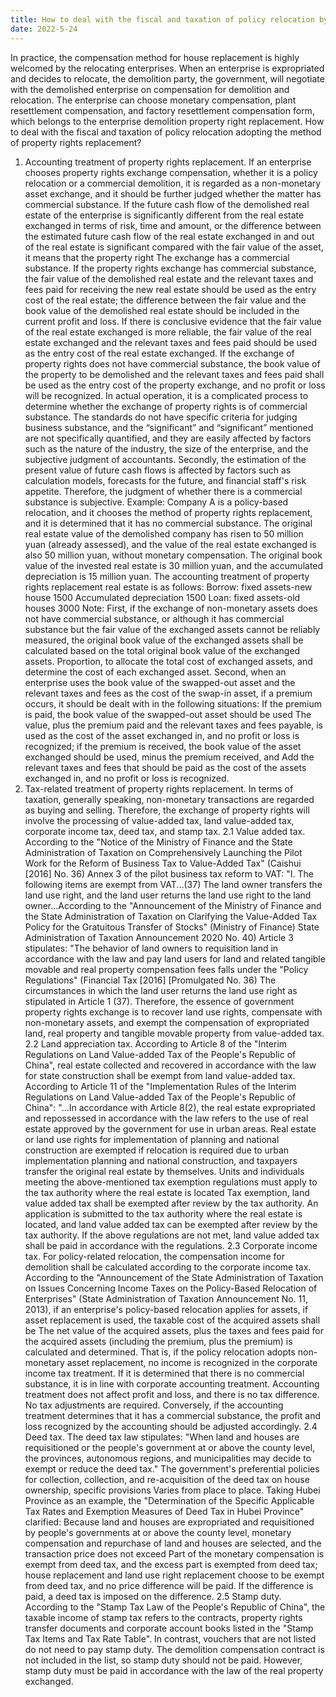 ```yaml
---
title: How to deal with the fiscal and taxation of policy relocation by way of property rights replacement
date: 2022-5-24
---
```

In practice, the compensation method for house replacement is highly welcomed by the relocating enterprises. When an enterprise is expropriated and decides to relocate, the demolition party, the government, will negotiate with the demolished enterprise on compensation for demolition and relocation. The enterprise can choose monetary compensation, plant resettlement compensation, and factory resettlement compensation form, which belongs to the enterprise demolition property right replacement. How to deal with the fiscal and taxation of policy relocation adopting the method of property rights replacement?
<!-- more -->
1. Accounting treatment of property rights replacement. If an enterprise chooses property rights exchange compensation, whether it is a policy relocation or a commercial demolition, it is regarded as a non-monetary asset exchange, and it should be further judged whether the matter has commercial substance. If the future cash flow of the demolished real estate of the enterprise is significantly different from the real estate exchanged in terms of risk, time and amount, or the difference between the estimated future cash flow of the real estate exchanged in and out of the real estate is significant compared with the fair value of the asset, it means that the property right The exchange has a commercial substance. If the property rights exchange has commercial substance, the fair value of the demolished real estate and the relevant taxes and fees paid for receiving the new real estate should be used as the entry cost of the real estate; the difference between the fair value and the book value of the demolished real estate should be included in the current profit and loss. If there is conclusive evidence that the fair value of the real estate exchanged is more reliable, the fair value of the real estate exchanged and the relevant taxes and fees paid should be used as the entry cost of the real estate exchanged. If the exchange of property rights does not have commercial substance, the book value of the property to be demolished and the relevant taxes and fees paid shall be used as the entry cost of the property exchange, and no profit or loss will be recognized. In actual operation, it is a complicated process to determine whether the exchange of property rights is of commercial substance. The standards do not have specific criteria for judging business substance, and the “significant” and “significant” mentioned are not specifically quantified, and they are easily affected by factors such as the nature of the industry, the size of the enterprise, and the subjective judgment of accountants. Secondly, the estimation of the present value of future cash flows is affected by factors such as calculation models, forecasts for the future, and financial staff's risk appetite. Therefore, the judgment of whether there is a commercial substance is subjective.
Example: Company A is a policy-based relocation, and it chooses the method of property rights replacement, and it is determined that it has no commercial substance. The original real estate value of the demolished company has risen to 50 million yuan (already assessed), and the value of the real estate exchanged is also 50 million yuan, without monetary compensation. The original book value of the invested real estate is 30 million yuan, and the accumulated depreciation is 15 million yuan. The accounting treatment of property rights replacement real estate is as follows:
Borrow: fixed assets-new house 1500
Accumulated depreciation 1500
Loan: fixed assets-old houses 3000
Note: First, if the exchange of non-monetary assets does not have commercial substance, or although it has commercial substance but the fair value of the exchanged assets cannot be reliably measured, the original book value of the exchanged assets shall be calculated based on the total original book value of the exchanged assets. Proportion, to allocate the total cost of exchanged assets, and determine the cost of each exchanged asset. Second, when an enterprise uses the book value of the swapped-out asset and the relevant taxes and fees as the cost of the swap-in asset, if a premium occurs, it should be dealt with in the following situations: If the premium is paid, the book value of the swapped-out asset should be used The value, plus the premium paid and the relevant taxes and fees payable, is used as the cost of the asset exchanged in, and no profit or loss is recognized; if the premium is received, the book value of the asset exchanged should be used, minus the premium received, and Add the relevant taxes and fees that should be paid as the cost of the assets exchanged in, and no profit or loss is recognized.
2. Tax-related treatment of property rights replacement. In terms of taxation, generally speaking, non-monetary transactions are regarded as buying and selling. Therefore, the exchange of property rights will involve the processing of value-added tax, land value-added tax, corporate income tax, deed tax, and stamp tax.
2.1 Value added tax. According to the "Notice of the Ministry of Finance and the State Administration of Taxation on Comprehensively Launching the Pilot Work for the Reform of Business Tax to Value-Added Tax" (Caishui [2016] No. 36) Annex 3 of the pilot business tax reform to VAT: "I. The following items are exempt from VAT...(37) The land owner transfers the land use right, and the land user returns the land use right to the land owner...According to the "Announcement of the Ministry of Finance and the State Administration of Taxation on Clarifying the Value-Added Tax Policy for the Gratuitous Transfer of Stocks" (Ministry of Finance) State Administration of Taxation Announcement 2020 No. 40) Article 3 stipulates: "The behavior of land owners to requisition land in accordance with the law and pay land users for land and related tangible movable and real property compensation fees falls under the "Policy Regulations" (Financial Tax [2016] [Promulgated No. 36) The circumstances in which the land user returns the land use right as stipulated in Article 1 (37). Therefore, the essence of government property rights exchange is to recover land use rights, compensate with non-monetary assets, and exempt the compensation of expropriated land, real property and tangible movable property from value-added tax.
2.2 Land appreciation tax. According to Article 8 of the "Interim Regulations on Land Value-added Tax of the People's Republic of China", real estate collected and recovered in accordance with the law for state construction shall be exempt from land value-added tax. According to Article 11 of the "Implementation Rules of the Interim Regulations on Land Value-added Tax of the People's Republic of China": "...In accordance with Article 8(2), the real estate expropriated and repossessed in accordance with the law refers to the use of real estate approved by the government for use in urban areas. Real estate or land use rights for implementation of planning and national construction are exempted if relocation is required due to urban implementation planning and national construction, and taxpayers transfer the original real estate by themselves. Units and individuals meeting the above-mentioned tax exemption regulations must apply to the tax authority where the real estate is located Tax exemption, land value added tax shall be exempted after review by the tax authority. An application is submitted to the tax authority where the real estate is located, and land value added tax can be exempted after review by the tax authority. If the above regulations are not met, land value added tax shall be paid in accordance with the regulations.
2.3 Corporate income tax. For policy-related relocation, the compensation income for demolition shall be calculated according to the corporate income tax. According to the "Announcement of the State Administration of Taxation on Issues Concerning Income Taxes on the Policy-Based Relocation of Enterprises" (State Administration of Taxation Announcement No. 11, 2013), if an enterprise's policy-based relocation applies for assets, if asset replacement is used, the taxable cost of the acquired assets shall be The net value of the acquired assets, plus the taxes and fees paid for the acquired assets (including the premium, plus the premium) is calculated and determined. That is, if the policy relocation adopts non-monetary asset replacement, no income is recognized in the corporate income tax treatment. If it is determined that there is no commercial substance, it is in line with corporate accounting treatment. Accounting treatment does not affect profit and loss, and there is no tax difference. No tax adjustments are required. Conversely, if the accounting treatment determines that it has a commercial substance, the profit and loss recognized by the accounting should be adjusted accordingly.
2.4 Deed tax. The deed tax law stipulates: "When land and houses are requisitioned or the people's government at or above the county level, the provinces, autonomous regions, and municipalities may decide to exempt or reduce the deed tax." The government's preferential policies for collection, collection, and re-acquisition of the deed tax on house ownership, specific provisions Varies from place to place. Taking Hubei Province as an example, the "Determination of the Specific Applicable Tax Rates and Exemption Measures of Deed Tax in Hubei Province" clarified: Because land and houses are expropriated and requisitioned by people's governments at or above the county level, monetary compensation and repurchase of land and houses are selected, and the transaction price does not exceed Part of the monetary compensation is exempt from deed tax, and the excess part is exempted from deed tax; house replacement and land use right replacement choose to be exempt from deed tax, and no price difference will be paid. If the difference is paid, a deed tax is imposed on the difference.
2.5 Stamp duty. According to the "Stamp Tax Law of the People's Republic of China", the taxable income of stamp tax refers to the contracts, property rights transfer documents and corporate account books listed in the "Stamp Tax Items and Tax Rate Table". In contrast, vouchers that are not listed do not need to pay stamp duty. The demolition compensation contract is not included in the list, so stamp duty should not be paid. However, stamp duty must be paid in accordance with the law of the real property exchanged.